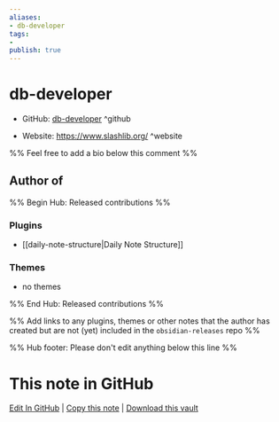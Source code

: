 ```yaml
---
aliases:
- db-developer
tags:
- 
publish: true
---
```


# db-developer

- GitHub: [db-developer](https://github.com/db-developer/) ^github
<!-- - Discord: `@` ^discord-->
- Website: <https://www.slashlib.org/> ^website
<!-- - [[Publish sites|Publish site]]: <https://> ^publish-->

%% Feel free to add a bio below this comment %%


## Author of

%% Begin Hub: Released contributions %%
### Plugins
- [[daily-note-structure|Daily Note Structure]]

### Themes
- no themes

%% End Hub: Released contributions %%

%% Add links to any plugins, themes or other notes that the author has created but are not (yet) included in the `obsidian-releases` repo %%

<!--
### Unlisted plugins
-->

<!--
### Others
-->

<!--
## Sponsor this author
-->

<!-- - [[GitHub sponsors]]: [Sponsor @db-developer on GitHub Sponsors](https://github.com/sponsors/db-developer) ^github-sponsor-->
<!-- - [[Buy me a coffee]]: <https://> ^buy-me-a-coffee-->
<!-- - [[PayPal]]: <https://> ^paypal-->
<!-- - [[Patreon]]: <https://> ^patreon-->

<!--
## Follow this author
-->

<!-- - [[YouTube Channels|On YouTube]]: <https://> ^youtube-->
<!-- - Twitter: <https://> ^twitter-->
<!-- - ... -->

%% Hub footer: Please don't edit anything below this line %%

# This note in GitHub

<span class="git-footer">[Edit In GitHub](https://github.dev/obsidian-community/obsidian-hub/blob/main/01%20-%20Community/People/db-developer.md "git-hub-edit-note") | [Copy this note](https://raw.githubusercontent.com/obsidian-community/obsidian-hub/main/01%20-%20Community/People/db-developer.md "git-hub-copy-note") | [Download this vault](https://github.com/obsidian-community/obsidian-hub/archive/refs/heads/main.zip "git-hub-download-vault") </span>

